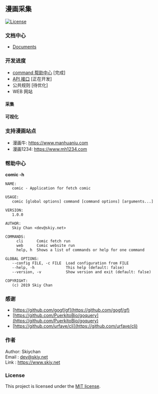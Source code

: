 ## 漫画采集
[![License](https://img.shields.io/github/license/skiy/comic-fetch)](https://github.com/skiy/comic-fetch)


### 文档中心
- [Documents](https://github.com/skiy/comic-fetch/wiki)

### 开发进度
- [command 帮助中心](https://github.com/skiy/comic-fetch/wiki/%E5%B8%AE%E5%8A%A9%E4%B8%AD%E5%BF%83) [完成]
- [API 接口](https://github.com/skiy/comic-fetch/wiki/API%E6%8E%A5%E5%8F%A3) [正在开发]
- 公共规则 [待优化]
- WEB 网站

#### 采集
#### 可视化

### 支持漫画站点
- 漫画牛: https://www.manhuaniu.com
- 漫画1234: https://www.mh1234.com

### 帮助中心
**comic -h**
```shell script
NAME:
   comic - Application for fetch comic

USAGE:
   comic [global options] command [command options] [arguments...]

VERSION:
   1.0.0

AUTHOR:
   Skiy Chan <dev@skiy.net>

COMMANDS:
     cli      Comic fetch run
     web      Comic website run
     help, h  Shows a list of commands or help for one command

GLOBAL OPTIONS:
   --config FILE, -c FILE  Load configuration from FILE
   --help, -h              This help (default: false)
   --version, -v           Show version and exit (default: false)

COPYRIGHT:
   (c) 2019 Skiy Chan
```

### 感谢
- [https://github.com/gogf/gf](https://github.com/gogf/gf)
- [https://github.com/PuerkitoBio/goquery](https://github.com/PuerkitoBio/goquery)
- [https://github.com/urfave/cli](https://github.com/urfave/cli)

### 作者
Author: Skiychan   
Email : dev@skiy.net   
Link  : https://www.skiy.net    

### License
This project is licensed under the [MIT license](https://github.com/totoval/totoval/blob/master/LICENSE).
